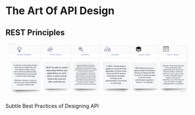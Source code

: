 # The Art Of API Design

## REST Principles

![alt text](https://github.com/JITES/TheArtOfAPIDesign/blob/master/Resources/REST.jpg)

Subtle Best Practices of Designing API 
